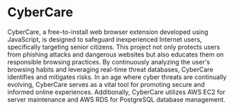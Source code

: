 # CyberCare

CyberCare, a free-to-install web browser extension developed using JavaScript, is designed to safeguard inexperienced Internet users, specifically targeting senior citizens. This project not only protects users from phishing attacks and dangerous websites but also educates them on responsible browsing practices. By continuously analyzing the user's browsing habits and leveraging real-time threat databases, CyberCare identifies and mitigates risks. In an age where cyber threats are continually evolving, CyberCare serves as a vital tool for promoting secure and informed online experiences. Additionally, CyberCare utilizes AWS EC2 for server maintenance and AWS RDS for PostgreSQL database management.
